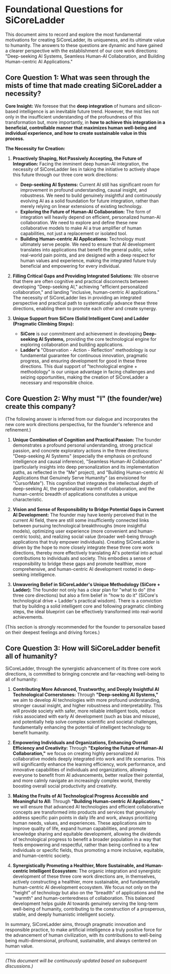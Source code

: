 # Foundational Questions for SiCoreLadder

This document aims to record and explore the most fundamental motivations for creating SiCoreLadder, its uniqueness, and its ultimate value to humanity. The answers to these questions are dynamic and have gained a clearer perspective with the establishment of our core work directions: "Deep-seeking AI Systems, Seamless Human-AI Collaboration, and Building Human-centric AI Applications."

## Core Question 1: What was seen through the mists of time that made creating SiCoreLadder a necessity?

**Core Insight:** We foresee that the **deep integration** of humans and silicon-based intelligence is an inevitable future trend. However, the mist lies not only in the insufficient understanding of the profoundness of this transformation but, more importantly, in **how to achieve this integration in a beneficial, controllable manner that maximizes human well-being and individual experience, and how to create sustainable value in this process.**

**The Necessity for Creation:**

1.  **Proactively Shaping, Not Passively Accepting, the Future of Integration:**
    Facing the imminent deep human-AI integration, the necessity of SiCoreLadder lies in taking the initiative to actively shape this future through our three core work directions:
    *   **Deep-seeking AI Systems:** Current AI still has significant room for improvement in profound understanding, causal insight, and robustness. We need to build genuinely insightful and continuously evolving AI as a solid foundation for future integration, rather than merely relying on linear extensions of existing technology.
    *   **Exploring the Future of Human-AI Collaboration:** The form of integration will heavily depend on efficient, personalized human-AI collaboration. We need to explore and define these new collaborative models to make AI a true amplifier of human capabilities, not just a replacement or isolated tool.
    *   **Building Human-centric AI Applications:** Technology must ultimately serve people. We need to ensure that AI development translates into applications that benefit the general public, solve real-world pain points, and are designed with a deep respect for human values and experience, making the integrated future truly beneficial and empowering for every individual.

2.  **Filling Critical Gaps and Providing Integrated Solutions:**
    We observe that there are often cognitive and practical disconnects between developing "Deep-seeking AI," achieving "efficient personalized collaboration," and landing "inclusive, human-centric AI applications." The necessity of SiCoreLadder lies in providing an integrated perspective and practical path to systematically advance these three directions, enabling them to promote each other and create synergy.

3.  **Unique Support from SiCore (Solid Intelligent Core) and Ladder (Pragmatic Climbing Steps):**
    *   **SiCore** is our commitment and achievement in developing **Deep-seeking AI Systems,** providing the core technological engine for exploring collaboration and building applications.
    *   **Ladder's** "Observation - Action - Reflection" methodology is our fundamental guarantee for continuous innovation, pragmatic progress, and ensuring development for good in these three directions.
    This dual support of "technological engine + methodology" is our unique advantage in facing challenges and seizing opportunities, making the creation of SiCoreLadder a necessary and responsible choice.

## Core Question 2: Why must "I" (the founder/we) create this company?

(The following answer is inferred from our dialogue and incorporates the new core work directions perspectiva, for the founder's reference and refinement.)

1.  **Unique Combination of Cognition and Practical Passion:**
    The founder demonstrates a profound personal understanding, strong practical passion, and concrete exploratory actions in the three directions: "Deep-seeking AI Systems" (especially the emphasis on profound intelligence and causal inference), "Seamless Human-AI Collaboration" (particularly insights into deep personalization and its implementation paths, as reflected in the "Me" project), and "Building Human-centric AI Applications that Genuinely Serve Humanity" (as envisioned for "CursorMate"). This cognition that integrates the intellectual depth of deep-seeking AI, the personalized warmth of collaboration, and the human-centric breadth of applications constitutes a unique characteristic.

2.  **Vision and Sense of Responsibility to Bridge Potential Gaps in Current AI Development:**
    The founder may have keenly perceived that in the current AI field, there are still some insufficiently connected links between pursuing technological breakthroughs (more insightful models), optimizing user experience (more convenient and human-centric tools), and realizing social value (broader well-being through applications that truly empower individuals). Creating SiCoreLadder is driven by the hope to more closely integrate these three core work directions, thereby more effectively translating AI's potential into actual contributions to individuals and society. This embodies a sense of responsibility to bridge these gaps and promote healthier, more comprehensive, and human-centric AI development rooted in deep-seeking intelligence.

3.  **Unwavering Belief in SiCoreLadder's Unique Methodology (SiCore + Ladder):**
    The founder not only has a clear plan for "what to do" (the three core directions) but also a firm belief in "how to do it" (SiCore's technological drive + Ladder's practical wisdom). There is a conviction that by building a solid intelligent core and following pragmatic climbing steps, the ideal blueprint can be effectively transformed into real-world achievements.

(This section is strongly recommended for the founder to personalize based on their deepest feelings and driving forces.)

## Core Question 3: How will SiCoreLadder benefit all of humanity?

SiCoreLadder, through the synergistic advancement of its three core work directions, is committed to bringing concrete and far-reaching well-being to all of humanity:

1.  **Contributing More Advanced, Trustworthy, and Deeply Insightful AI Technological Cornerstones:**
    Through **"Deep-seeking AI Systems,"** we aim to develop AI technologies with more profound understanding, stronger causal insight, and higher robustness and interpretability. This will provide society with safer, more reliable intelligent tools, reduce risks associated with early AI development (such as bias and misuse), and potentially help solve complex scientific and societal challenges, fundamentally enhancing the potential of intelligent technology to benefit humanity.

2.  **Empowering Individuals and Organizations, Enhancing Overall Efficiency and Creativity:**
    Through **"Exploring the Future of Human-AI Collaboration,"** we focus on creating highly personalized AI collaborative models deeply integrated into work and life scenarios. This will significantly enhance the learning efficiency, work performance, and innovative capabilities of individuals and organizations, allowing everyone to benefit from AI advancements, better realize their potential, and more calmly navigate an increasingly complex world, thereby boosting overall social productivity and creativity.

3.  **Making the Fruits of AI Technological Progress Accessible and Meaningful to All:**
    Through **"Building Human-centric AI Applications,"** we will ensure that advanced AI technologies and efficient collaborative concepts are transformed into products and services that genuinely address specific pain points in daily life and work, always prioritizing human needs, values, and experiences. These applications aim to improve quality of life, expand human capabilities, and promote knowledge sharing and equitable development, allowing the dividends of technological progress to benefit a broader population in a way that feels empowering and respectful, rather than being confined to a few individuals or specific fields, thus promoting a more inclusive, equitable, and human-centric society.

4.  **Synergistically Promoting a Healthier, More Sustainable, and Human-centric Intelligent Ecosystem:**
    The organic integration and synergistic development of these three core work directions are, in themselves, actively constructing a healthier, more sustainable, and fundamentally human-centric AI development ecosystem. We focus not only on the "height" of technology but also on the "breadth" of applications and the "warmth" and human-centeredness of collaboration. This balanced development helps guide AI towards genuinely serving the long-term well-being of humanity, contributing to the construction of a prosperous, stable, and deeply humanistic intelligent society.

In summary, SiCoreLadder aims, through pragmatic innovation and responsible practice, to make artificial intelligence a truly positive force for the advancement of human civilization, with its contributions to well-being being multi-dimensional, profound, sustainable, and always centered on human value.

---
*(This document will be continuously updated based on subsequent discussions.)* 